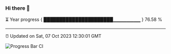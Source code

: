 ### Hi there 👋

⏳ Year progress { ██████████████████████▁▁▁▁▁▁▁▁ } 76.58 %

---

⏰ Updated on Sat, 07 Oct 2023 12:30:01 GMT

![Progress Bar CI](https://github.com/ZhaoGui/ZhaoGui/workflows/Progress%20Bar%20CI/badge.svg)
